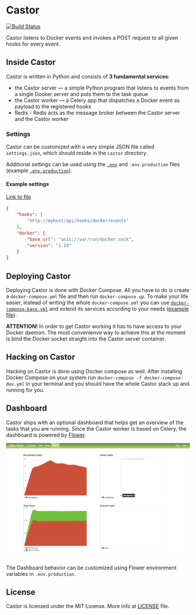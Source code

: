 Castor
======

[![Build Status](https://travis-ci.org/sourcelair/castor.svg)](https://travis-ci.org/sourcelair/castor)

Castor listens to Docker events and invokes a POST request to all given hooks for every event.

## Inside Castor

Castor is written in Python and consists of **3 fundamental services**:

- the Castor server — a simple Python program that listens to events from a single Docker server and puts them to the task queue
- the Castor worker — a Celery app that dispatches a Docker event as payload to the registered hooks
- Redis - Redis acts as the message broker between the Castor server and the Castor worker

### Settings

Castor can be customized with a very simple JSON file called `settings.json`, which should reside in the `castor` directory.

Additional settings can be used using the [`.env`](.env) and `.env.production` files (example [`.env.production`](examples/.env.production)).

#### Example settings
[Link to file](examples/settings.json)
```json
{
    "hooks": [
        "http://myhost/api/hooks/docker/events"
    ],
    "docker": {
        "base_url": "unix://var/run/docker.sock",
        "version": "1.19"
    }
}
```

## Deploying Castor

Deploying Castor is done with Docker Compose. All you have to do is create a `docker-compose.yml` file and then run `docker-compose up`. To make your life easier, instead of writing the whole `docker-compose.yml` you can use [`docker-compose-base.yml`](docker-compose-base.yml) and extend its services according to your needs ([example file](examples/docker-compose.yml)).

**ATTENTION!** In order to get Castor working it has to have access to your Docker daemon. The most convenienve way to achieve this at the moment is bind the Docker socket straight into the Castor server container.

## Hacking on Castor

Hacking on Castor is done using Docker compose as well. After installing Docker Compose on your system run `docker-compose -f docker-compose-dev.yml` in your terminal and you should have the whole Castor stack up and running for you.

## Dashboard

Castor ships with an optional dashboard that helps get an overview of the tasks that you are running. Since the Castor worker is based on Celery, the dashboard is powered by [Flower](https://github.com/mher/flower/).

![Dashboard screenshot](dashboard-screenshot.png)

The Dashboard behavior can be customized using Flower environment variables in `.env.production`.

## License
Castor is licensed under the MIT License. More info at [LICENSE](LICENSE) file.
